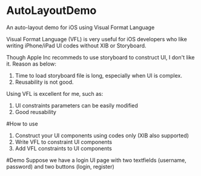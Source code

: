 # AutoLayoutDemo
An auto-layout demo for iOS using Visual Format Language

Visual Format Language (VFL) is very useful for iOS developers who like writing iPhone/iPad UI codes without XIB or Storyboard.

Though Apple Inc recommeds to use storyboard to construct UI, I don't like it. Reason as below:
1. Time to load storyboard file is long, especially when UI is complex.
2. Reusability is not good.

Using VFL is excellent for me, such as:
1. UI constraints parameters can be easily modified
2. Good reusability

#How to use
1. Construct your UI components using codes only (XIB also supported)
2. Write VFL to constraint UI components
3. Add VFL constraints to UI components

#Demo
Suppose we have a login UI page with two textfields (username, password) and two buttons (login, register)
